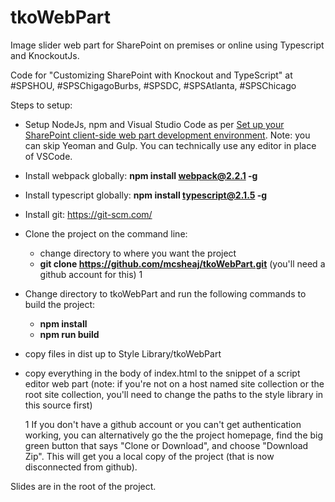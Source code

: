 # tkoWebPart
Image slider web part for SharePoint on premises or online using Typescript and KnockoutJs.

Code for "Customizing SharePoint with Knockout and TypeScript" at #SPSHOU, #SPSChigagoBurbs, #SPSDC, #SPSAtlanta, #SPSChicago

Steps to setup:

- Setup NodeJs, npm and Visual Studio Code as per [Set up your SharePoint client-side web part development environment](https://dev.office.com/sharepoint/docs/spfx/set-up-your-development-environment).  Note: you can skip Yeoman and Gulp.  You can technically use any editor in place of VSCode.
- Install webpack globally: **npm install webpack@2.2.1 -g**
- Install typescript globally: **npm install typescript@2.1.5 -g**
- Install git: https://git-scm.com/
- Clone the project on the command line:
    - change directory to where you want the project
    - **git clone https://github.com/mcsheaj/tkoWebPart.git** (you'll need a github account for this) 1
- Change directory to tkoWebPart and run the following commands to build the project:
    - **npm install**
    - **npm run build**
- copy files in dist up to Style Library/tkoWebPart
- copy everything in the body of index.html to the snippet of a script editor web part (note: if you're not on a host named site collection or the root site collection, you'll need to change the paths to the style library in this source first)

     1 If you don't have a github account or you can't get authentication working, you can alternatively go the the project homepage, find the big green button that says "Clone or Download", and choose "Download Zip".  This will get you a local copy of the project (that is now disconnected from github).

Slides are in the root of the project.

